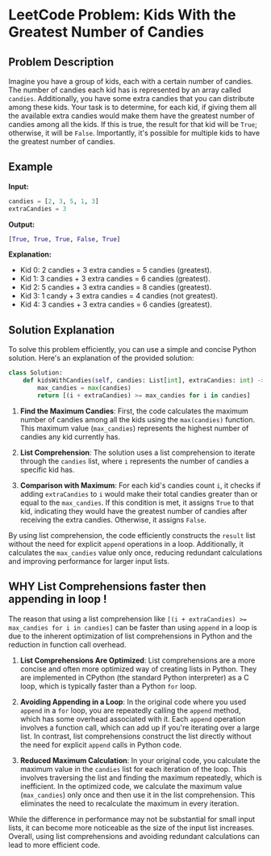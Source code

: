 # LeetCode Problem: Kids With the Greatest Number of Candies

## Problem Description

Imagine you have a group of kids, each with a certain number of candies. The number of candies each kid has is represented by an array called `candies`. Additionally, you have some extra candies that you can distribute among these kids. Your task is to determine, for each kid, if giving them all the available extra candies would make them have the greatest number of candies among all the kids. If this is true, the result for that kid will be `True`; otherwise, it will be `False`. Importantly, it's possible for multiple kids to have the greatest number of candies.

## Example

**Input:**
```python
candies = [2, 3, 5, 1, 3]
extraCandies = 3
```

**Output:**
```python
[True, True, True, False, True]
```

**Explanation:**
- Kid 0: 2 candies + 3 extra candies = 5 candies (greatest).
- Kid 1: 3 candies + 3 extra candies = 6 candies (greatest).
- Kid 2: 5 candies + 3 extra candies = 8 candies (greatest).
- Kid 3: 1 candy + 3 extra candies = 4 candies (not greatest).
- Kid 4: 3 candies + 3 extra candies = 6 candies (greatest).

## Solution Explanation

To solve this problem efficiently, you can use a simple and concise Python solution. Here's an explanation of the provided solution:

```python
class Solution:
    def kidsWithCandies(self, candies: List[int], extraCandies: int) -> List[bool]:
        max_candies = max(candies)
        return [(i + extraCandies) >= max_candies for i in candies]
```

1. **Find the Maximum Candies**: First, the code calculates the maximum number of candies among all the kids using the `max(candies)` function. This maximum value (`max_candies`) represents the highest number of candies any kid currently has.

2. **List Comprehension**: The solution uses a list comprehension to iterate through the `candies` list, where `i` represents the number of candies a specific kid has.

3. **Comparison with Maximum**: For each kid's candies count `i`, it checks if adding `extraCandies` to `i` would make their total candies greater than or equal to the `max_candies`. If this condition is met, it assigns `True` to that kid, indicating they would have the greatest number of candies after receiving the extra candies. Otherwise, it assigns `False`.

By using list comprehension, the code efficiently constructs the `result` list without the need for explicit `append` operations in a loop. Additionally, it calculates the `max_candies` value only once, reducing redundant calculations and improving performance for larger input lists.

## WHY List Comprehensions faster then appending in loop !

The reason that using a list comprehension like `[(i + extraCandies) >= max_candies for i in candies]` can be faster than using `append` in a loop is due to the inherent optimization of list comprehensions in Python and the reduction in function call overhead.

1. **List Comprehensions Are Optimized**: List comprehensions are a more concise and often more optimized way of creating lists in Python. They are implemented in CPython (the standard Python interpreter) as a C loop, which is typically faster than a Python `for` loop.

2. **Avoiding Appending in a Loop**: In the original code where you used `append` in a `for` loop, you are repeatedly calling the `append` method, which has some overhead associated with it. Each `append` operation involves a function call, which can add up if you're iterating over a large list. In contrast, list comprehensions construct the list directly without the need for explicit `append` calls in Python code.

3. **Reduced Maximum Calculation**: In your original code, you calculate the maximum value in the `candies` list for each iteration of the loop. This involves traversing the list and finding the maximum repeatedly, which is inefficient. In the optimized code, we calculate the maximum value (`max_candies`) only once and then use it in the list comprehension. This eliminates the need to recalculate the maximum in every iteration.

While the difference in performance may not be substantial for small input lists, it can become more noticeable as the size of the input list increases. Overall, using list comprehensions and avoiding redundant calculations can lead to more efficient code.